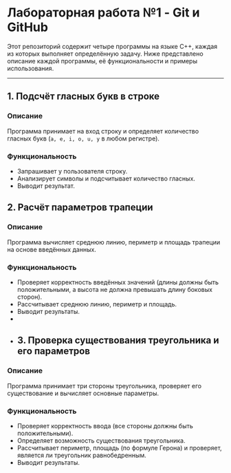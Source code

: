 # Лабораторная работа №1 - Git и GitHub
Этот репозиторий содержит четыре программы на языке C++, каждая из которых выполняет определённую задачу. Ниже представлено описание каждой программы, её функциональности и примеры использования.

---

## 1. Подсчёт гласных букв в строке

### Описание
Программа принимает на вход строку и определяет количество гласных букв (`a, e, i, o, u, y` в любом регистре).

### Функциональность
- Запрашивает у пользователя строку.
- Анализирует символы и подсчитывает количество гласных.
- Выводит результат.

## 2. Расчёт параметров трапеции

### Описание
Программа вычисляет среднюю линию, периметр и площадь трапеции на основе введённых данных.

### Функциональность
- Проверяет корректность введённых значений (длины должны быть положительными, а высота не должна превышать длину боковых сторон).
- Рассчитывает среднюю линию, периметр и площадь.
- Выводит результаты.
- 
- ## 3. Проверка существования треугольника и его параметров

### Описание
Программа принимает три стороны треугольника, проверяет его существование и вычисляет основные параметры.

### Функциональность
- Проверяет корректность ввода (все стороны должны быть положительными).
- Определяет возможность существования треугольника.
- Рассчитывает периметр, площадь (по формуле Герона) и проверяет, является ли треугольник равнобедренным.
- Выводит результаты.
